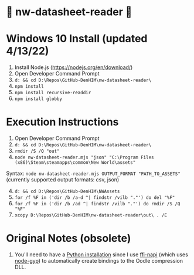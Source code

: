 # 📄 nw-datasheet-reader 📄

# Windows 10 Install (updated 4/13/22)
1. Install Node.js (https://nodejs.org/en/download/)
2. Open Developer Command Prompt
3. `d: && cd D:\Repos\GitHub-DenHIM\nw-datasheet-reader\`
4. `npm install`
5. `npm install recursive-readdir`
6. `npm install globby`

# Execution Instructions
1. Open Developer Command Prompt
2. `d: && cd D:\Repos\GitHub-DenHIM\nw-datasheet-reader\`
3. `rmdir /S /Q "out"`
4. `node nw-datasheet-reader.mjs "json" "C:\Program Files (x86)\Steam\steamapps\common\New World\assets"`

Syntax: `node nw-datasheet-reader.mjs OUTPUT_FORMAT "PATH_TO_ASSETS"` (currently supported output formats: csv, json)

4. `d: && cd D:\Repos\GitHub-DenHIM\NWAssets`
5. `for /f %F in ('dir /b /a-d ^| findstr /vilb "."') do del "%F"`
6. `for /f %F in ('dir /b /ad ^| findstr /vilb "."') do rmdir /S /Q "%F"`
7. `xcopy D:\Repos\GitHub-DenHIM\nw-datasheet-reader\out\ . /E`

# Original Notes (obsolete)
1. You'll need to have a [Python installation](https://www.python.org/downloads/) since I use [ffi-napi](https://www.npmjs.com/package/ffi-napi) (which uses [node-gyp](https://github.com/nodejs/node-gyp)) to automatically create bindings to the Oodle compression DLL.
